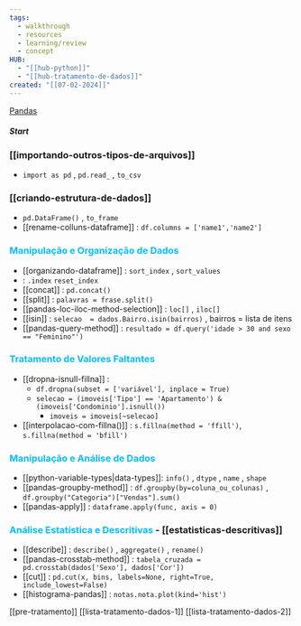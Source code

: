 ```yaml
---
tags:
  - walkthrough
  - resources
  - learning/review
  - concept
HUB:
  - "[[hub-python]]"
  - "[[hub-tratamento-de-dados]]"
created: "[[07-02-2024]]"
---
```

[Pandas](https://pandas.pydata.org/docs/reference/index.html)
##### Start
### [[importando-outros-tipos-de-arquivos]]
- `import as pd` , `pd.read_` , `to_csv`

### [[criando-estrutura-de-dados]]
- `pd.DataFrame()` , `to_frame`
 - [[rename-colluns-dataframe]] :  `df.columns = ['name1','name2']`

### <font color = 00bfff> Manipulação e Organização de Dados</font>
- [[organizando-dataframe]] : `sort_index` , `sort_values`
-  : `.index`   `reset_index`
- [[concat]] : `pd.concat()`
- [[split]] : `palavras = frase.split()`
- [[pandas-loc-iloc-method-selection]] :  `loc[]` , `iloc[]`
- [[isin]] : `selecao  = dados.Bairro.isin(bairros)` , bairros = lista de itens
- [[pandas-query-method]] : `resultado = df.query('idade > 30 and sexo == "Feminino"')`
### <font color = 00bfff> Tratamento de Valores Faltantes</font>
- [[dropna-isnull-fillna]] : 
	- `df.dropna(subset = ['variável'], inplace = True)`
	- `selecao = (imoveis['Tipo'] == 'Apartamento') & (imoveis['Condominio'].isnull())`
		- `imoveis = imoveis[~selecao]` 
- [[interpolacao-com-fillna()]] : `s.fillna(method = 'ffill')`, `s.fillna(method = 'bfill')`
### <font color = 00bfff> Manipulação e Análise de Dados</font>
- [[python-variable-types|data-types]]: `info()` , `dtype` , `name` , `shape`
- [[pandas-groupby-method]] : `df.groupby(by=coluna_ou_colunas)` , `df.groupby("Categoria")["Vendas"].sum()`
- [[pandas-apply]] : `dataframe.apply(func, axis = 0)`
### <font color = 00bfff> Análise Estatística e Descritivas</font> - [[estatisticas-descritivas]]

- [[describe]] : `describe()` , `aggregate()` , `rename()`
- [[pandas-crosstab-method]] : `tabela_cruzada = pd.crosstab(dados['Sexo'], dados['Cor'])`
- [[cut]] : `pd.cut(x, bins, labels=None, right=True, include_lowest=False)`
- [[histograma-pandas]] : `notas.nota.plot(kind='hist')`

[[pre-tratamento]]
[[lista-tratamento-dados-1]]
[[lista-tratamento-dados-2]]